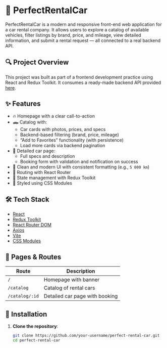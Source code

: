 # 🚗 PerfectRentalCar

PerfectRentalCar is a modern and responsive front-end web application for a car rental company. It allows users to explore a catalog of available vehicles, filter listings by brand, price, and mileage, view detailed information, and submit a rental request — all connected to a real backend API.

## 🔍 Project Overview

This project was built as part of a frontend development practice using React and Redux Toolkit. It consumes a ready-made backend API provided [here](https://car-rental-api.goit.global/api-docs/).

## ✨ Features

- 🔥 Homepage with a clear call-to-action
- 🛻 Catalog with:
  - Car cards with photos, prices, and specs
  - Backend-based filtering (brand, price, mileage)
  - “Add to Favorites” functionality (with persistence)
  - Load more cards via backend pagination
- 📄 Detailed car page:
  - Full specs and description
  - Booking form with validation and notification on success
- 📱 Clean and modern UI with consistent formatting (e.g., `5 000 km`)
- 🧭 Routing with React Router
- 💾 State management with Redux Toolkit
- 💅 Styled using CSS Modules

## 🛠️ Tech Stack

- [React](https://react.dev/)
- [Redux Toolkit](https://redux-toolkit.js.org/)
- [React Router DOM](https://reactrouter.com/)
- [Axios](https://axios-http.com/)
- [Vite](https://vitejs.dev/)
- [CSS Modules](https://github.com/css-modules/css-modules)

## 📁 Pages & Routes

| Route            | Description                      |
|------------------|----------------------------------|
| `/`              | Homepage with banner             |
| `/catalog`       | Catalog of rental cars           |
| `/catalog/:id`   | Detailed car page with booking   |

## 🧩 Installation

1. **Clone the repository**:
   ```bash
   git clone https://github.com/your-username/perfect-rental-car.git
   cd perfect-rental-car
